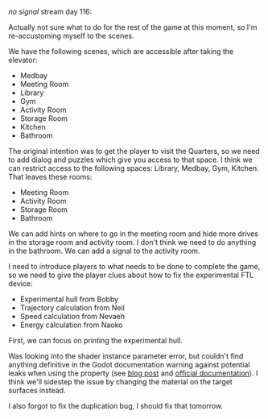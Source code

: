 _no signal_ stream day 116:

Actually not sure what to do for the rest of the game at this moment, so I'm re-accustoming myself to the scenes.

We have the following scenes, which are accessible after taking the elevator:
- Medbay
- Meeting Room
- Library
- Gym
- Activity Room
- Storage Room
- Kitchen
- Bathroom

The original intention was to get the player to visit the Quarters, so we need to add dialog and puzzles which give you access to that space. I think we can restrict access to the following spaces: Library, Medbay, Gym, Kitchen. That leaves these rooms:

- Meeting Room
- Activity Room
- Storage Room
- Bathroom

We can add hints on where to go in the meeting room and hide more drives in the storage room and activity room. I don't think we need to do anything in the bathroom. We can add a signal to the activity room.

I need to introduce players to what needs to be done to complete the game, so we need to give the player clues about how to fix the experimental FTL device:
- Experimental hull from Bobby
- Trajectory calculation from Neil
- Speed calculation from Nevaeh
- Energy calculation from Naoko

First, we can focus on printing the experimental hull.

Was looking into the shader instance parameter error, but couldn't find anything definitive in the Godot documentation warning against potential leaks when using the property (see [blog post](https://godotengine.org/article/godot-40-gets-global-and-instance-shader-uniforms/) and [official documentation](https://docs.godotengine.org/en/4.3/tutorials/shaders/shader_reference/shading_language.html#per-instance-uniforms)). I think we'll sidestep the issue by changing the material on the target surfaces instead.

I also forgot to fix the duplication bug, I should fix that tomorrow.